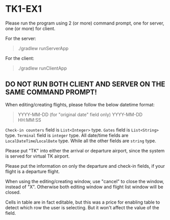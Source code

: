 # TK1-EX1
Please run the program using 2 (or more) command prompt, one for server, one (or more) for client.

For the server:
> ./gradlew runServerApp

For the client:
> ./gradlew runClientApp

DO NOT RUN BOTH CLIENT AND SERVER ON THE SAME COMMAND PROMPT!
-------------------------
When editing/creating flights, please follow the below datetime format:
> YYYY-MM-DD (for "original date" field only)
> YYYY-MM-DD HH:MM:SS

`Check-in counters` field is `List<Integer>` type.
`Gates` field is `List<String>` type.
`Terminal` field is `integer` type.
All date/time fields are `LocalDateTime`/`LocalDate` type.
While all the other fields are `string` type.

Please put "TK" into either the arrival or departure airport, since the system is served for virtual TK airport.

Please put the information on only the departure and check-in fields, if your flight is a departure flight.

When using the editing/creating window, use "cancel" to close the window, instead of "X".
Otherwise both editing window and flight list window will be closed.

Cells in table are in fact editable, but this was a price for enabling table to detect which row the user is selecting.
But it won't affect the value of the field.

